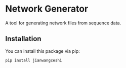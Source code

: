 # Network Generator

A tool for generating network files from sequence data.

## Installation

You can install this package via pip:

```bash
pip install jianwangceshi
